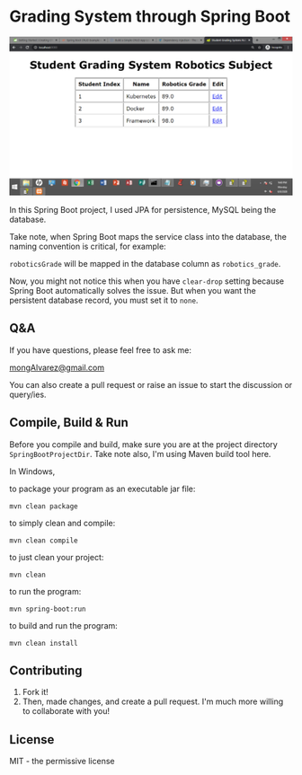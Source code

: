 # Grading System through Spring Boot

![GUI](resources/screenshot1.png)

In this Spring Boot project, I used JPA for persistence, MySQL being the 
database.

Take note, when Spring Boot maps the service class into the database,
the naming convention is critical, for example:

`roboticsGrade` will be mapped in the database column as
`robotics_grade`.

Now, you might not notice this when you have `clear-drop` setting because
Spring Boot automatically solves the issue. But when you want the persistent
database record, you must set it to `none`. 	

## Q&A

If you have questions, please feel free to ask me: 

<mongAlvarez@gmail.com>
   
You can also create a pull request or raise
an issue to start the discussion or query/ies.

## Compile, Build & Run
Before you compile and build, make sure you are at the project directory
`SpringBootProjectDir`. Take note also, I'm using Maven build tool here. 

In Windows,

to package your program as an executable jar file:

	mvn clean package

to simply clean and compile:

	mvn clean compile

to just clean your project:

	mvn clean

to run the program:

	mvn spring-boot:run

to build and run the program:

	mvn clean install


## Contributing

1. Fork it!
2. Then, made changes, and create a pull request. 
I'm much more willing to collaborate with you!

## License

MIT - the permissive license
